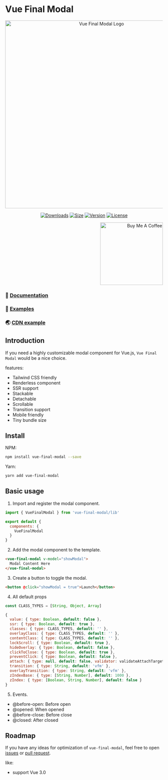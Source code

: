 # Vue Final Modal

<p align="center"><a href="https://hunterliu1003.github.io/vue-final-modal/" target="_blank" rel="noopener noreferrer"><img width="600" src="https://hunterliu1003.github.io/assets/gifs/vue-final-modal.gif" alt="Vue Final Modal Logo"></a></p>

<p align="center">
  <a href="https://npmcharts.com/compare/vue-final-modal?minimal=true"><img src="https://img.shields.io/npm/dm/vue-final-modal.svg?sanitize=true" alt="Downloads"></a>
  <a href="https://www.npmjs.com/package/vue-final-modal"><img src="https://badgen.net/bundlephobia/minzip/vue-final-modal" alt="Size"></a>
  <a href="https://www.npmjs.com/package/vue-final-modal"><img src="https://img.shields.io/npm/v/vue-final-modal.svg?sanitize=true" alt="Version"></a>
  <a href="https://www.npmjs.com/package/vue-final-modal"><img src="https://img.shields.io/npm/l/vue-final-modal.svg?sanitize=true" alt="License"></a>
</p>

<p align="right">
  <a href="https://www.buymeacoffee.com/PL2qJIx" target="_blank">
    <img width="200" src="https://cdn.buymeacoffee.com/buttons/v2/default-green.png" alt="Buy Me A Coffee" />
  </a>
</p>

### 🎉 [Documentation](https://hunterliu1003.github.io/vue-final-modal/)

### 🙌 [Examples](https://hunterliu1003.github.io/vue-final-modal/examples)

### 🌏 [CDN example](https://codepen.io/hunterliu1003/pen/PoZmbPm?editors=1010)

## Introduction

If you need a highly customizable modal component for Vue.js, `Vue Final Modal` would be a nice choice.

features:

- Tailwind CSS friendly
- Renderless component
- SSR support
- Stackable
- Detachable
- Scrollable
- Transition support
- Mobile friendly
- Tiny bundle size

## Install

NPM:

```bash
npm install vue-final-modal --save
```

Yarn:

```bash
yarn add vue-final-modal
```

## Basic usage

1. Import and register the modal component.

```js
import { VueFinalModal } from 'vue-final-modal/lib'

export default {
  components: {
    VueFinalModal
  }
}
```

2. Add the modal component to the template.

```html
<vue-final-modal v-model="showModal">
  Modal Content Here
</vue-final-modal>
```

3. Create a button to toggle the modal.

```html
<button @click="showModal = true">Launch</button>
```

4. All default props

```js
const CLASS_TYPES = [String, Object, Array]

{
  value: { type: Boolean, default: false },
  ssr: { type: Boolean, default: true },
  classes: { type: CLASS_TYPES, default: '' },
  overlayClass: { type: CLASS_TYPES, default: '' },
  contentClass: { type: CLASS_TYPES, default: '' },
  lockScroll: { type: Boolean, default: true },
  hideOverlay: { type: Boolean, default: false },
  clickToClose: { type: Boolean, default: true },
  preventClick: { type: Boolean, default: false },
  attach: { type: null, default: false, validator: validateAttachTarget },
  transition: { type: String, default: 'vfm' },
  overlayTransition: { type: String, default: 'vfm' },
  zIndexBase: { type: [String, Number], default: 1000 },
  zIndex: { type: [Boolean, String, Number], default: false }
}
```

5. Events.

- @before-open: Before open
- @opened: When opened
- @before-close: Before close
- @closed: After closed

## Roadmap

If you have any ideas for optimization of `vue-final-modal`, feel free to open [issues](https://github.com/hunterliu1003/vue-final-modal/issues) or [pull request](https://github.com/hunterliu1003/vue-final-modal/pulls).

like:

- support Vue 3.0
